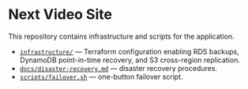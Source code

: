 # Next Video Site

This repository contains infrastructure and scripts for the application.

- [`infrastructure/`](infrastructure/) — Terraform configuration enabling RDS backups, DynamoDB point-in-time recovery, and S3 cross-region replication.
- [`docs/disaster-recovery.md`](docs/disaster-recovery.md) — disaster recovery procedures.
- [`scripts/failover.sh`](scripts/failover.sh) — one-button failover script.
